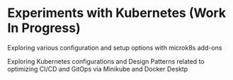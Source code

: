 # Experiments with Kubernetes (Work In Progress)

Exploring various configuration and setup options with microk8s add-ons

Exploring Kubernetes configurations and Design Patterns related to optimizing CI/CD and GitOps via Minikube and Docker Desktp

